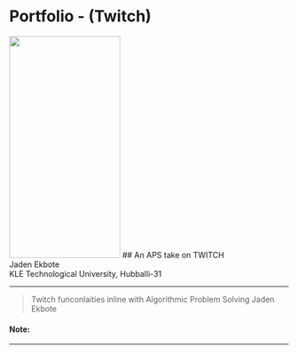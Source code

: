 # Portfolio - (Twitch)



<img src= https://github.com/JadenEkbote/portfolio.github.io/assets/97228905/593897a0-c534-4de8-a012-abd1bcda337d width="200" height="400"/>
## An APS take on TWITCH


<dt>Jaden Ekbote</dt>
<dt>KLE Technological University, Hubballi-31</dt>



* * *
>
>
> Twitch funconlaities inline with Algorithmic Problem Solving
> Jaden Ekbote

#### Note:


* * *

